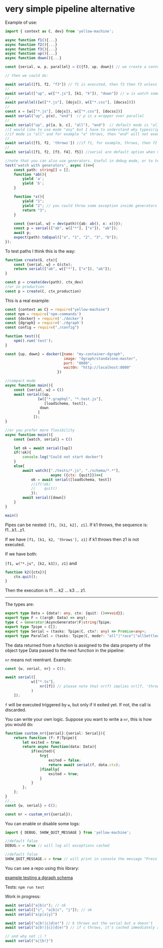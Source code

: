 # very simple pipeline alternative

Example of use:

```ts
import { context as C, dev} from 'yellow-machine';

async function f1(){...}
async function f2(){...}
async function f3(){...}
async function up(){...}
async function down(){...}

const {serial, w, p, parallel} = C({f3, up, down}) // we create a context given a namespace

// then we could do:

await serial([f1, f2, "f3"]) // f1 is executed, then f2 then f3 unless exception ("f3" is in the context)
//
await serial(["up", w(["*.js"], [k1, "k"]), "down"]) // w is watch some files and do the task associated ([k1, "k"]). If pressed key 'q', by exception or programmatically quit(), then we get out of watch and "down" is executed.
//
await parallel([w(["*.js"], [dojs]), w(["*.css"], [docss])])
//
const x = [w(["*.js"], [dojs]), w(["*.css"], [docss])]
await serial("up", p(x), "end")  // p is a wrapper over parallel
//
await serial("up", p([a, b, c], "all"), "end")  // default mode is "all". Possible values are: "all"|"race"|"allSettled"
//I would like to use mode "any" but I have to understand why typescript doesn't let me. I will study this issue
//if mode is "all" and for example "a" throws, then "end" will not execute.
//
await serial([f1, f2, 'throws']) //if f1, for example, throws, then f2 is not executed and the exception is raised
//
await serial([f1, f2, [f3, f4], f5]) //serial are default option when nested array is encountered

//note that you can also use generators. Useful in debug mode, or to test paths mocking real functions with generators
test('watch with generators', async ()=>{
    const path: string[] = [];
    function *ab(){
        yield 'a';
        yield 'b';
    }

    function *x(){
        yield "1";
        yield "2"; // you could throw some exception inside generators and outer w will stop immediately
        return "3";
    }
  
    const {serial, w} = dev(path)({ab: ab(), x: x()});
    const p = serial(["ab", w(["*"], ["x"]), "ab"]);
    await p;
    expect(path).toEqual(["a", "1", "2", "3", "b"]);
});
```

To test paths I think this is the way:

```js
function create(G, ctx){
    const {serial, w} = G(ctx);
    return serial(["ab", w(["*"], ["x"]), "ab"]); 
}

const p = create(dev(path), ctx_dev)
//or in production
const p = create(C, ctx_production)
```

This is a real example:

```js
const {context as C} = require("yellow-machine")
const npm = require('npm-commands')
const {docker} = require('./docker')
const {dgraph} = require('./dgraph')
const config = require("./config")

function test(){
    npm().run('test');
}

const {up, down} = docker({name: "my-container-dgraph", 
                           image: "dgraph/standalone:master", 
                           port: "8080", 
                           waitOn: "http://localhost:8080"
                        })

//compact mode
async function main(){
    const {serial, w} = C()
    await serial([up, 
               [w(["*.graphql", "*.test.js"], 
                  [loadSchema, test]), 
                down
               ]
             ]);
}

//or you prefer more flexibility
async function main(){
    const {watch, serial} = C()

    let ok = await serial([up])
    if(!ok){
        console.log("Could not start docker")
    }
    else{
        await watch(["./tests/*.js", "./schema/*.*"],  
                     async ({ctx: {quit}})=>{
            ok = await serial([loadSchema, test]) 
            //if(!ok)   
            //    quit()
            });
        await serial([down])
    }
}

main()
```

Pipes can be nested: `[f1, [k1, k2], z1]`. If k1 throws, the sequence is: f1...k1...z1.

If we have `[f1, [k1, k2, 'throws'], z1]` if k1 throws then z1 is not executed.

If we have both: 

`[f1, w("*.js", [k2, k3]), z1]` and

```js
function k2({ctx}){
    ctx.quit();
}
```

Then the execution is f1 ... k2 ... k3 ... z1.

---

The types are:

```ts
export type Data = {data?: any, ctx: {quit: ()=>void}};
export type F = ((arg0: Data) => any);
type C = Generator|AsyncGenerator|F|string|Tpipe;
export type Tpipe = C[];
export type Serial = (tasks: Tpipe|C, ctx?: any) => Promise<any>;
export type Parallel = (tasks: Tpipe|C, mode?: "all"|"race"|"allSettled", ctx?: any) => Promise<any>;

```

The data returned from a function is assigned to the data property of the object type Data passed to the next function in the pipeline:

`nr` means not reentrant. Example:

```ts
const {w, serial, nr} = C();

await serial([
            w(["*.ts"], 
                nr([f]) // please note that nr(f) implies nr([f, 'throws'])
            )
    ]);
```

`f` will be executed triggered by `w`, but only if it exited yet. If not, the call is discarded.

You can write your own logic. Suppose you want to write a `nr`, this is how you would do:

```ts
function custom_nr({serial}:{serial: Serial}){
    return function (f: F|Tpipe){
        let exited = true;
        return async function(data: Data){
            if(exited){
                try{
                    exited = false;
                    return await serial(f, data.ctx);
                }finally{
                    exited = true;
                }
            }
        };
    };
}
//...
const {w, serial} = C();

const nr = custom_nr({serial});
```

You can enable or disable some logs:

```ts
import { DEBUG, SHOW_QUIT_MESSAGE } from 'yellow-machine';

//default false
DEBUG.v = true // will log all exceptions cached

//default false
SHOW_QUIT_MESSAGE.v = true // will print in console the message "Press q to quit!" when watching
```

You can see a repo using this library:

[example testing a dgraph schema](https://github.com/yellowmachine/example-test-your-dgraph)


Tests: `npm run test`

Work in progress:

```ts
await serial("a|b|c"); // ok
await serial(["i", "a|b|c", "j"]); // ok
await serial("a|p[x|y]")

await serial("a|b!|c|d|e!") // b throws out the serial but a doesn't
await serial("a|b!|{c}|d|e!") // if c throws, it's cached immediately and d is executed

// and why not ;) ?
await serial("a|{b!}")
```
